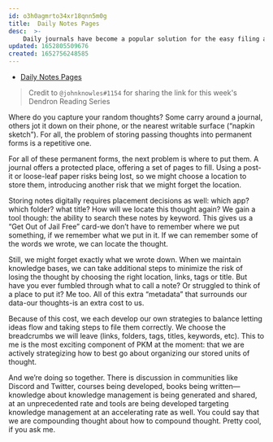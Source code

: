 ```yaml
---
id: o3h0agmrto34xr18qnn5m0g
title:  Daily Notes Pages
desc:  >-
    Daily journals have become a popular solution for the easy filing away of thoughts. Are they the best solution? What costs do they minimize? What costs do they introduce?
updated: 1652805509676
created: 1652756248585
---
```


- [Daily Notes Pages](https://maggieappleton.com/daily-notes)

> Credit to `@johnknowles#1154` for sharing the link for this week's Dendron Reading Series

Where do you capture your random thoughts? Some carry around a journal, others jot it down on their phone, or the nearest writable surface (“napkin sketch”). For all, the problem of storing passing thoughts into permanent forms is a repetitive one. 

For all of these permanent forms, the next problem is where to put them. A journal offers a protected place, offering a set of pages to fill. Using a post-it or loose-leaf paper risks being lost, so we might choose a location to store them, introducing another risk that we might forget the location. 

Storing notes digitally requires placement decisions as well: which app? which folder? what title? How will we locate this thought again? We gain a tool though: the ability to search these notes by keyword. This gives us a “Get Out of Jail Free” card-we don’t have to remember where we put something, if we remember what we put in it. If we can remember some of the words we wrote, we can locate the thought. 

Still, we might forget exactly what we wrote down. When we maintain knowledge bases, we can take additional steps to minimize the risk of losing the thought by choosing the right location, links, tags or title. But have you ever fumbled through what to call a note? Or struggled to think of a place to put it? Me too. All of this extra “metadata” that surrounds our data-our thoughts-is an extra cost to us. 

Because of this cost, we each develop our own strategies to balance letting ideas flow and taking steps to file them correctly. We choose the breadcrumbs we will leave (links, folders, tags, titles, keywords, etc). This to me is the most exciting component of PKM at the moment: that we are actively strategizing how to best go about organizing our stored units of thought. 

And we’re doing so together. There is discussion in communities like Discord and Twitter, courses being developed, books being written—knowledge about knowledge management is being generated and shared, at an unprecedented rate and tools are being developed targeting knowledge management at an accelerating rate as well. You could say that we are compounding thought about how to compound thought. Pretty cool, if you ask me.
